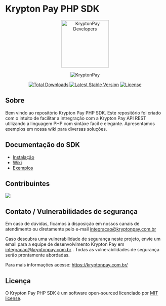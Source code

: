 
# Krypton Pay PHP SDK

<p align="center">
    <img src="https://kryptonpay.com.br/assets/img/site/slip.png" alt="KryptonPay Developers" width="150"/>
    </p>
    <p align="center">
    <img src="https://kryptonpay.com.br/assets/img/site/logo-color.png" alt="KryptonPay"/>
</p>

<p align="center">
    <a href="https://packagist.org/packages/kryptonpay/kryptonpay-php-sdk"><img src="https://poser.pugx.org/kryptonpay/kryptonpay-php-sdk/d/total.svg" alt="Total Downloads"></a>
    <a href="https://packagist.org/packages/kryptonpay/kryptonpay-php-sdk"><img src="https://poser.pugx.org/kryptonpay/kryptonpay-php-sdk/v/stable.svg" alt="Latest Stable Version"></a>
    <a href="https://packagist.org/packages/kryptonpay/kryptonpay-php-sdk"><img src="https://poser.pugx.org/kryptonpay/kryptonpay-php-sdk/license.svg" alt="License"></a><br>
</p>

## Sobre

Bem vindo ao repositório Krypton Pay PHP SDK. Este repositório foi criado com o intuito de facilitar a intregração com a Krypton Pay API REST utilizando a linguagem PHP com sintáxe facil e elegante. Apresentamos exemplos em nossa wiki para diversas soluções.

## Documentação do SDK

* [Instalação](https://github.com/KryptonPay/kryptonpay-php-sdk/wiki/Instala%C3%A7%C3%A3o)
* [Wiki](https://github.com/KryptonPay/kryptonpay-php-sdk/wiki)
* [Exemplos]()

## Contribuintes

<a href="https://github.com/KryptonPay/kryptonpay-php-sdk/graphs/contributors">
  <img src="https://contributors-img.web.app/image?repo=KryptonPay/kryptonpay-php-sdk" />
</a>

## Contato / Vulnerabilidades de segurança

Em caso de dúvidas, ficamos à disposição em nossos canais de atendimento ou diretamente pelo e-mail integracao@kryptonpay.com.br

Caso descubra uma vulnerabilidade de segurança neste projeto, envie um email para a equipe de desenvolvimento Krypton Pay em integracao@kryptonpay.com.br . Todas as vulnerabilidades de segurança serão prontamente abordadas.

Para mais informações acesse: https://kryptonpay.com.br/

## Licença

O Krypton Pay PHP SDK é um software open-sourced licenciado por [MIT license](https://opensource.org/licenses/MIT).
